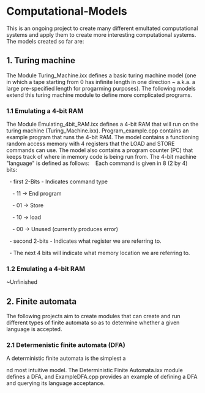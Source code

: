 # Computational-Models

This is an ongoing project to create many different emultated computational systems and apply them to create more interesting computational systems.
The models created so far are:
 
## 1. Turing machine 

The Module Turing_Machine.ixx defines a basic turing machine model (one in which a tape starting from 0 has infinite length in one direction ~ a.k.a. a large pre-specified length for progarming purposes). The following models extend this turing machine module to define more complicated programs.

### 1.1 Emulating a 4-bit RAM

The Module Emulating_4bit_RAM.ixx defines a 4-bit RAM that will run on the turing machine (Turing_Machine.ixx). Program_example.cpp contains an example program that runs the 4-bit RAM. The model contains a functioning random access memory with 4 registers that the LOAD and STORE commands can use. The model also contains a program counter (PC) that keeps track of where in memory code is being run from. The 4-bit machine "language" is defined as follows:
 
 Each command is given in 8 (2 by 4) bits:

  - first 2-Bits - Indicates command type 

    - 11 -> End program 

    - 01 -> Store

    - 10 -> load

    - 00 -> Unused (currently produces error)

  - second 2-bits - Indicates what register we are referring to.

  - The next 4 bits will indicate what memory location we are referring to. 

### 1.2 Emulating a 4-bit RAM
~Unfinished
## 2. Finite automata
The following projects aim to create modules that can create and run different types of finite automata so as to determine whether a given language is accepted.

### 2.1 Determenistic finite automata (DFA)

A deterministic finite automata is the simplest a

nd most intuitive model. The Deterministic Finite Automata.ixx module defines a DFA, and ExampleDFA.cpp provides an example of defining a DFA and querying its language acceptance.

